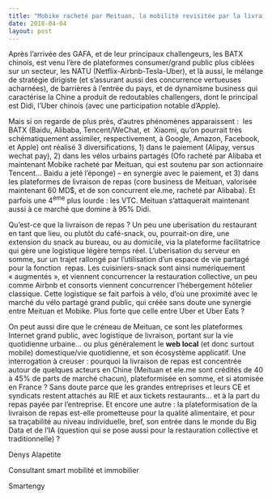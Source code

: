 ```yaml
---
title: "Mobike racheté par Meituan, la mobilité revisitée par la livraison de repas… et le pourquoi des vélos orange et jaunes dans Paris"
date: 2018-04-04
layout: post
---
```


Après l’arrivée des GAFA, et de leur principaux challengeurs, les BATX chinois, est venu l’ère de plateformes consumer/grand public plus ciblées sur un secteur, les NATU (Netflix-Airbnb-Tesla-Uber), et là aussi, le mélange de stratégie dirigiste (et s’assurant aussi des concurrence vertueuses acharnées), de barrières à l’entrée du pays, et de dynamisme business qui caractérise la Chine a produit de redoutables challengers, dont le principal est Didi, l’Uber chinois (avec une participation notable d’Apple).



Mais si on regarde de plus près, d’autres phénomènes apparaissent :  les BATX (Baidu, Alibaba, Tencent/WeChat, et  Xiaomi, qu’on pourrait très schématiquement assimiler, respectivement, à Google, Amazon, Facebook, et Apple) ont réalisé 3 diversifications, 1) dans le paiement (Alipay, versus wechat pay), 2) dans les vélos urbains partagés (Ofo racheté par Alibaba et maintenant Mobike racheté par Meituan, qui est soutenu par son actionnaire Tencent… Baidu a jeté l’éponge) – en synergie avec le paiement, et 3) dans les plateformes de livraison de repas (core business de Meituan, valorisée maintenant 60 MD$, et de son concurrent ele.me, racheté par Alibaba). Et parfois une 4<sup>ème</sup> plus lourde : les VTC. Meituan s’attaquerait maintenant aussi à ce marché que domine à 95% Didi.



Qu’est-ce que la livraison de repas ? Un peu une uberisation du restaurant en tant que lieu, ou plutôt du café-snack, ou, pourrait-on dire, une extension du snack au bureau, ou au domicile, via la plateforme facilitatrice qui gère une logistique légère temps réel. L’uberisation du serveur en somme, sur un trajet rallongé par l’utilisation d’un espace de vie partagé pour la fonction  repas. Les cuisiniers-snack sont ainsi numériquement « augmentés », et viennent concurrencer la restauration collective, un peu comme Airbnb et consorts viennent concurrencer l’hébergement hôtelier classique. Cette logistique se fait parfois à vélo, d’où une proximité avec le marché du vélo partagé grand public, qui créée sans doute une synergie entre Meituan et Mobike. Plus forte que celle entre Uber et Uber Eats ?



On peut aussi dire que le créneau de Meituan, ce sont les plateformes Internet grand public, avec logistique de livraison, portant sur la vie quotidienne urbaine… ou plus généralement le <strong>web local</strong> (et donc surtout mobile) domestique/vie quotidienne, et son écosystème applicatif. Une interrogation à creuser : pourquoi la livraison de repas est concentrée autour de quelques acteurs en Chine (Meituan et ele.me sont crédités de 40 à 45% de parts de marché chacun), plateformisée en somme, et si atomisée en France ? Sans doute parce que les grandes entreprises et leurs CE et syndicats restent attachés au RIE et aux tickets restaurants… et à la part du repas payée par l’entreprise. Et encore une autre : la plateformisation de la livraison de repas est-elle prometteuse pour la qualité alimentaire, et pour sa traçabilité au niveau individuelle, bref, son entrée dans le monde du Big Data et de l’IA (question qui se pose aussi pour la restauration collective et traditionnelle) ?



Denys Alapetite



Consultant smart mobilité et immobilier



Smartengy
